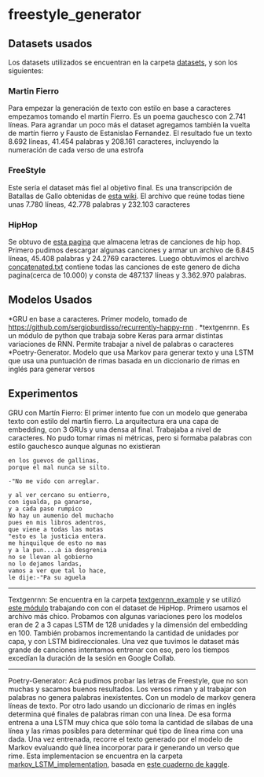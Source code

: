 # freestyle_generator

## Datasets usados

Los datasets utilizados se encuentran en la carpeta [datasets](https://github.com/midusi/freestyle_generator/tree/master/datasets), y son los siguientes:

### Martin Fierro
Para empezar la generación de texto con estilo en base a caracteres empezamos tomando el martín Fierro. Es un poema gauchesco con 2.741 líneas. Para agrandar un poco más el dataset agregamos también la vuelta de martín fierro y Fausto de Estanislao Fernandez. El resultado fue un texto 8.692 líneas, 41.454 palabras y 208.161 caracteres, incluyendo la numeración de cada verso de una estrofa


### FreeStyle
Este sería el dataset más fiel al objetivo final. Es una transcripción de Batallas de Gallo obtenidas de [esta wiki](https://batallas-de-rap-lyrics.fandom.com/es/wiki/Batallas_de_Rap_Lyrics_Wiki). El archivo que reúne todas tiene unas 7.780 líneas, 42.778 palabras y 232.103 caracteres

### HipHop
Se obtuvo de [esta pagina](https://www.hhgroups.com/) que almacena letras de canciones de hip hop. Primero pudimos descargar algunas canciones y armar un archivo de 6.845 líneas, 45.408 palabras y 24.2769 caracteres. Luego obtuvimos el archivo [concatenated.txt](https://github.com/midusi/freestyle_generator/blob/master/datasets/Hip%20Hop%20lyrics/concatenated.txt) contiene todas las canciones de este genero de dicha pagina(cerca de 10.000) y consta de 487.137 líneas y 3.362.970 palabras. 

## Modelos Usados

*GRU en base a caracteres. Primer modelo, tomado de https://github.com/sergioburdisso/recurrently-happy-rnn . 
*textgenrnn. Es un módulo de python que trabaja sobre Keras para armar distintas variaciones de RNN. Permite trabajar a nivel de palabras o caracteres
*Poetry-Generator. Modelo que usa Markov para generar texto y una LSTM que usa una puntuación de rimas basada en un diccionario de rimas en inglés para generar versos

## Experimentos

GRU con Martín Fierro: El primer intento fue con un modelo que generaba texto con estilo del martín fierro. La arquitectura era una capa de embedding, con 3 GRUs y una densa al final. Trabajaba a nivel de caracteres. No pudo tomar rimas ni métricas, pero si formaba palabras con estilo gauchesco aunque algunas no existieran
```
en los guevos de gallinas,
porque el mal nunca se silto.

-"No me vido con arreglar.

y al ver cercano su entierro,
con igualda, pa ganarse,
y a cada paso rumpico
No hay un aumenio del muchacho
pues en mis libros adentros,
que viene a todas las motas
"esto es la justicia entera.
me hinquilque de esto no mas
y a la pun....a ia desgrenia
no se llevan al gobierno
no lo dejamos landas,
vamos a ver que tal lo hace,
le dije:-"Pa su aguela
```

---

Textgenrnn: Se encuentra en la carpeta [textgenrnn_example](https://github.com/midusi/freestyle_generator/tree/master/textgenrnn_example) y se utilizó [este módulo](https://github.com/minimaxir/textgenrnn) trabajando con con el dataset de HipHop. Primero usamos el archivo más chico. Probamos con algunas variaciones pero los modelos eran de 2 a 3 capas LSTM de 128 unidades y la dimensión del embedding en 100. También probamos incrementando la cantidad de unidades por capa, y con LSTM bidireccionales. Una vez que tuvimos le dataset más grande de canciones intentamos entrenar con eso, pero los tiempos excedían la duración de la sesión en Google Collab.

---

Poetry-Generator:  Acá pudimos probar las letras de Freestyle, que no son muchas y sacamos buenos resultados. Los versos riman y al trabajar con palabras no genera palabras inexistentes. Con un modelo de markov genera líneas de texto. Por otro lado usando un diccionario de rimas en inglés determina qué finales de palabras riman con una línea. De esa forma entrena a una LSTM muy chica que sólo toma la cantidad de sílabas de una línea y las rimas posibles para determinar qué tipo de línea rima con una dada. Una vez entrenada, recorre el texto generado por el modelo de Markov evaluando qué línea incorporar para ir generando un verso que rime. Esta implementacion se encuentra en la carpeta [markov_LSTM_implementation](https://github.com/midusi/freestyle_generator/tree/master/markov_LSTM_implementation), basada en [este cuaderno de kaggle](https://www.kaggle.com/paultimothymooney/poetry-generator-rnn-markov).

